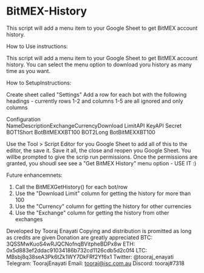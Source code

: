 # BitMEX-History
This script will add a menu item to your Google Sheet to get BitMEX account history.

How to Use instructions:

This script will add a menu item to your Google Sheet to get BitMEX account history.
You can select the menu option to download yoru history as many time as you want.

How to SetupInstructions:

Create sheet called "Settings"
Add a row for each bot with the following headings - currently rows 1-2 and columns 1-5 are all ignored and only columns 

Configuration				
Name<tab>Description<tab>Exchange<tab>Currency<tab>Download Limit<tab>API Key<tab>API Secret
BOT1<tab>Short Bot<tab>BitMEX<tab>XBT<tab>100<tab><your key><tab><your secret>
BOT2<tab>Long Bot<tab>BitMEX<tab>XBT<tab>100<tab><your key><tab><your secret>				

Use the Tool > Script Editor for you Google Sheet to add all of this to the editor, the save it.
Save it all, the close and reopen you Google Sheet. You willbe prompted to give the scrip run permissions.
Once the permissions are granted, you shoudl see see a "Get BitMEX History" menu option - USE IT :)

Future enhancemnets:
1) Call the BitMEXGetHistory() for each bot/row
2) Use the "Download Limit" column for getting the history for more than 100
3) Use the "Currency" column for getting the history for other currencies
4) Use the "Exchange" column for getting the history from other exchanges


Developed by Tooraj Enayati
Copying and distribution is promitted as long as credits are given
Donation are greatly appreciated
        BTC: 3QSSMwKuoS4wRJQCNofnqBVitpheBDPx8w
        ETH: 0x5d883ef2ddac91034186b732cd1126cdb5d2c0f4
        LTC: MBsbj8q38seA3Pk6tZk1WY7DkFRf2Yf6x1
Twitter: @tooraj_enayati
Telegram: ToorajEnayati
Email: tooraj@isc.com.au
Discord: tooraj#7318
